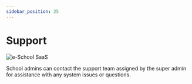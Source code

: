 ```yaml
---
sidebar_position: 25
---
```


# Support

![e-School SaaS](../static/images/schooladmin/support.png)

School admins can contact the support team assigned by the super admin for assistance with any system issues or questions. 